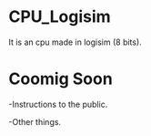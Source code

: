 # CPU_Logisim
It is an cpu made in logisim (8 bits).

# Coomig Soon

-Instructions to the public.

-Other things.
